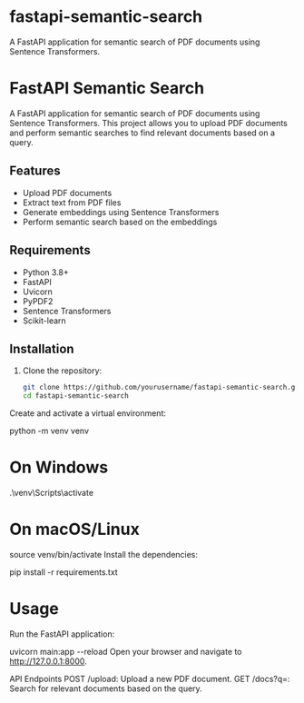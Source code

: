 # fastapi-semantic-search
A FastAPI application for semantic search of PDF documents using Sentence Transformers.

# FastAPI Semantic Search

A FastAPI application for semantic search of PDF documents using Sentence Transformers. This project allows you to upload PDF documents and perform semantic searches to find relevant documents based on a query.

## Features

- Upload PDF documents
- Extract text from PDF files
- Generate embeddings using Sentence Transformers
- Perform semantic search based on the embeddings

## Requirements

- Python 3.8+
- FastAPI
- Uvicorn
- PyPDF2
- Sentence Transformers
- Scikit-learn

## Installation

1. Clone the repository:
   ```bash
   git clone https://github.com/yourusername/fastapi-semantic-search.git
   cd fastapi-semantic-search

Create and activate a virtual environment:


python -m venv venv
# On Windows
.\venv\Scripts\activate
# On macOS/Linux
source venv/bin/activate
Install the dependencies:

pip install -r requirements.txt
# Usage
Run the FastAPI application:

uvicorn main:app --reload
Open your browser and navigate to http://127.0.0.1:8000.

API Endpoints
POST /upload: Upload a new PDF document.
GET /docs?q=<query>: Search for relevant documents based on the query.
